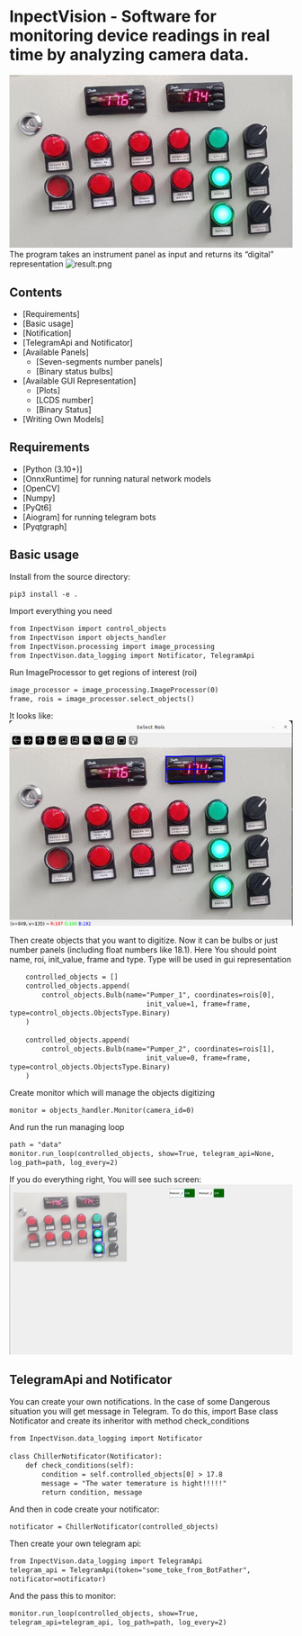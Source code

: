 # InpectVision - Software for monitoring device readings in real time by analyzing camera data.
![image.jpeg](Screenshots%2Fimage.jpeg)
The program takes an instrument panel as input and returns its “digital” representation
![result.png](Screenshots%2Fresult.png)
## Contents
  - [Requirements]
  - [Basic usage]
  - [Notification]
  - [TelegramApi and Notificator]
  - [Available Panels]
     - [Seven-segments number panels]
     - [Binary status bulbs]
  - [Available GUI Representation]
     - [Plots]
     - [LCDS number]
     - [Binary Status]
  - [Writing Own Models]

## Requirements
  - [Python (3.10+)]
  - [OnnxRuntime] for running natural network models 
  - [OpenCV]
  - [Numpy]
  - [PyQt6]
  - [Aiogram] for running telegram bots 
  - [Pyqtgraph] 

## Basic usage

Install from the source directory:

	pip3 install -e .

Import everything you need

    from InpectVison import control_objects
    from InpectVison import objects_handler
    from InpectVison.processing import image_processing
    from InpectVison.data_logging import Notificator, TelegramApi

Run ImageProcessor to get regions of interest (roi)

    image_processor = image_processing.ImageProcessor(0)
    frame, rois = image_processor.select_objects()

It looks like:
![roi.jpeg](Screenshots%2Froi.jpeg)

Then create objects that you want to digitize. Now it can be bulbs or just number panels (including float numbers like 18.1).
Here You should point name, roi, init_value, frame and type. Type will be used in gui representation

        controlled_objects = []
        controlled_objects.append(
            control_objects.Bulb(name="Pumper_1", coordinates=rois[0],
                                      init_value=1, frame=frame, type=control_objects.ObjectsType.Binary)
        )
    
        controlled_objects.append(
            control_objects.Bulb(name="Pumper_2", coordinates=rois[1],
                                      init_value=0, frame=frame, type=control_objects.ObjectsType.Binary)
        )

Create monitor which will manage the objects digitizing

    monitor = objects_handler.Monitor(camera_id=0)

And run the run managing loop

    path = "data"
    monitor.run_loop(controlled_objects, show=True, telegram_api=None, log_path=path, log_every=2)

If you do everything right, You will see such screen:
![two_status_data.jpeg](Screenshots%2Ftwo_status_data.jpeg)

## TelegramApi and Notificator
You can create your own notifications. In the case of some Dangerous situation you will get message in Telegram.
To do this, import Base class Notificator and create its inheritor with method check_conditions

    from InpectVison.data_logging import Notificator

    class ChillerNotificator(Notificator):
        def check_conditions(self):
            condition = self.controlled_objects[0] > 17.8
            message = "The water temerature is hight!!!!!"
            return condition, message

And then in code create your notificator:

    notificator = ChillerNotificator(controlled_objects)

Then create your own telegram api:

    from InpectVison.data_logging import TelegramApi
    telegram_api = TelegramApi(token="some_toke_from_BotFather", notificator=notificator)

And the pass this to monitor:

    monitor.run_loop(controlled_objects, show=True, telegram_api=telegram_api, log_path=path, log_every=2)
